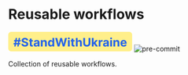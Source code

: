 # Reusable workflows

[![Stand With Ukraine](https://raw.githubusercontent.com/vshymanskyy/StandWithUkraine/main/badges/StandWithUkraine.svg)](https://stand-with-ukraine.pp.ua)
![pre-commit](https://github.com/fabasoad/reusable-workflows/actions/workflows/pre-commit.yml/badge.svg)

Collection of reusable workflows.
